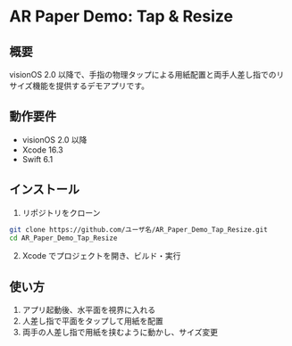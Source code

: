 # AR Paper Demo: Tap & Resize

## 概要
visionOS 2.0 以降で、手指の物理タップによる用紙配置と両手人差し指でのリサイズ機能を提供するデモアプリです。

## 動作要件
- visionOS 2.0 以降
- Xcode 16.3
- Swift 6.1

## インストール
1. リポジトリをクローン
```bash
git clone https://github.com/ユーザ名/AR_Paper_Demo_Tap_Resize.git
cd AR_Paper_Demo_Tap_Resize
````

2. Xcode でプロジェクトを開き、ビルド・実行

## 使い方

1. アプリ起動後、水平面を視界に入れる
2. 人差し指で平面をタップして用紙を配置
3. 両手の人差し指で用紙を挟むように動かし、サイズ変更